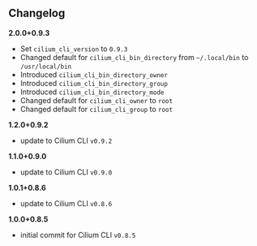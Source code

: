 Changelog
---------

**2.0.0+0.9.3**

- Set `cilium_cli_version` to `0.9.3`
- Changed default for `cilium_cli_bin_directory` from `~/.local/bin` to `/usr/local/bin`
- Introduced `cilium_cli_bin_directory_owner`
- Introduced `cilium_cli_bin_directory_group`
- Introduced `cilium_cli_bin_directory_mode`
- Changed default for `cilium_cli_owner` to `root`
- Changed default for `cilium_cli_group` to `root`

**1.2.0+0.9.2**

- update to Cilium CLI `v0.9.2`

**1.1.0+0.9.0**

- update to Cilium CLI `v0.9.0`

**1.0.1+0.8.6**

- update to Cilium CLI `v0.8.6`

**1.0.0+0.8.5**

- initial commit for Cilium CLI `v0.8.5`

